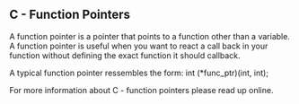 ## C - Function Pointers

A function pointer is a pointer that points to a function other than a variable.
A function pointer is useful when you want to react a call back in your function without defining the exact function it should callback.

A typical function pointer ressembles the form:
int (*func_ptr)(int, int);

For more information about C - function pointers please read up online.
